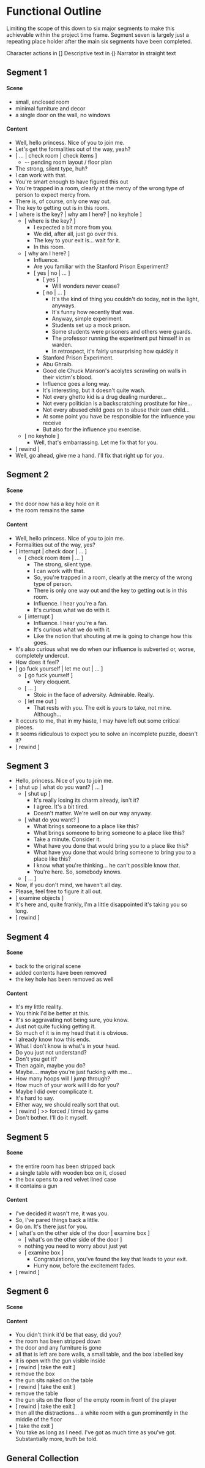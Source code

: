 # Functional Outline

Limiting the scope of this down to six major segments to make this achievable within the project time frame. Segment seven is largely just a repeating place holder after the main six segments have been completed.

Character actions in []
Descriptive text in {}
Narrator in straight text

## Segment 1

#### Scene
  * small, enclosed room
  * minimal furniture and decor
  * a single door on the wall, no windows

#### Content
  * Well, hello princess. Nice of you to join me.
  * Let's get the formalities out of the way, yeah?
  * [ ... | check room | check items ]
    * -- pending room layout / floor plan
  * The strong, silent type, huh?
  * I can work with that.
  * You're smart enough to have figured this out
  * You're trapped in a room, clearly at the mercy of the wrong type of person to expect mercy from.
  * There is, of course, only one way out.
  * The key to getting out is in this room.
  * [ where is the key? | why am I here? | no keyhole ]
    * [ where is the key? ]
      * I expected a bit more from you.
      * We did, after all, just go over this.
      * The key to your exit is... wait for it.
      * In this room.
    * [ why am I here? ]
      * Influence.
      * Are you familiar with the Stanford Prison Experiment?
      * [ yes | no | ... ]
        * [ yes ]
          * Will wonders never cease?
        * [ no | ... ]
          * It's the kind of thing you couldn't do today, not in the light, anyways.
          * It's funny how recently that was.
          * Anyway, simple experiment.
          * Students set up a mock prison.
          * Some students were prisoners and others were guards.
          * The professor running the experiment put himself in as warden.
          * In retrospect, it's fairly unsurprising how quickly it
        * Stanford Prison Experiment.
        * Abu Ghraib.
        * Good ole Chuck Manson's acolytes scrawling on walls in their victim's blood.
        * Influence goes a long way.
        * It's interesting, but it doesn't quite wash.
        * Not every ghetto kid is a drug dealing murderer...
        * Not every politician is a backscratching prostitute for hire...
        * Not every abused child goes on to abuse their own child...
        * At some point you have be responsible for the influence you receive
        * But also for the influence you exercise.
    * [ no keyhole ]  
      * Well, that's embarrassing. Let me fix that for you.
  * [ rewind ]
  * Well, go ahead, give me a hand. I'll fix that right up for you.

## Segment 2

#### Scene
  * the door now has a key hole on it
  * the room remains the same

#### Content
  * Well, hello princess. Nice of you to join me.
  * Formalities out of the way, yes?
  * [ interrupt | check door | ... ]
    * [ check room item | ... ]
      * The strong, silent type.
      * I can work with that.
      * So, you're trapped in a room, clearly at the mercy of the wrong type of person.
      * There is only one way out and the key to getting out is in this room.   
      * Influence. I hear you're a fan.
      * It's curious what we do with it.
    * [ interrupt ]
      * Influence. I hear you're a fan.
      * It's curious what we do with it.
      * Like the notion that shouting at me is going to change how this goes.
  * It's also curious what we do when our influence is subverted or, worse, completely undercut.
  * How does it feel?
  * [ go fuck yourself | let me out | ... ]
    * [ go fuck yourself ]
      * Very eloquent.
    * [ ... ]
      * Stoic in the face of adversity. Admirable. Really.
    * [ let me out ]
      * That rests with you. The exit is yours to take, not mine. Although...
  * It occurs to me, that in my haste, I may have left out some critical pieces.
  * It seems ridiculous to expect you to solve an incomplete puzzle, doesn't it?
  * [ rewind ]

## Segment 3

  * Hello, princess. Nice of you to join me.
  * [ shut up | what do you want? | ... ]
    * [ shut up ]
      * It's really losing its charm already, isn't it?
      * I agree. It's a bit tired.
      * Doesn't matter. We're well on our way anyway.
    * [ what do you want? ]
      * What brings someone to a place like this?
      * What brings someone to bring someone to a place like this?
      * Take a minute. Consider it.
      * What have you done that would bring you to a place like this?
      * What have you done that would bring someone to bring you to a place like this?
      * I know what you're thinking... he can't possible know that.
      * You're here. So, somebody knows.  
    * [ ... ]
  * Now, if you don't mind, we haven't all day.
  * Please, feel free to figure it all out.
  * [ examine objects ]
  * It's here and, quite frankly, I'm a little disappointed it's taking you so long.
  * [ rewind ]

## Segment 4

#### Scene
  * back to the original scene
  * added contents have been removed
  * the key hole has been removed as well

#### Content
  * It's my little reality.
  * You think I'd be better at this.
  * It's so aggravating not being sure, you know.
  * Just not quite fucking getting it.
  * So much of it is in my head that it is obvious.
  * I already know how this ends.
  * What I don't know is what's in your head.
  * Do you just not understand?
  * Don't you get it?
  * Then again, maybe you do?
  * Maybe.... maybe you're just fucking with me...
  * How many hoops will I jump through?
  * How much of your work will I do for you?
  * Maybe I did over complicate it.
  * It's hard to say.
  * Either way, we should really sort that out.
  * [ rewind ] >> forced / timed by game
  * Don't bother. I'll do it myself.

## Segment 5

#### Scene
  * the entire room has been stripped back
  * a single table with wooden box on it, closed
  * the box opens to a red velvet lined case
  * it contains a gun   

#### Content
  * I've decided it wasn't me, it was you.
  * So, I've pared things back a little.
  * Go on. It's there just for you.
  * [ what's on the other side of the door | examine box ]
    * [ what's on the other side of the door ]
     * nothing you need to worry about just yet
    * [ examine box ]
      * Congratulations, you've found the key that leads to your exit.
      * Hurry now, before the excitement fades.
  * [ rewind ]

## Segment 6

#### Scene

#### Content

  * You didn't think it'd be that easy, did you?
  * the room has been stripped down
  * the door and any furniture is gone
  * all that is left are bare walls, a small table, and the box labelled key
  * it is open with the gun visible inside
  * [ rewind | take the exit ]
  * remove the box
  * the gun sits naked on the table
  * [ rewind | take the exit ]
  * remove the table
  * the gun sits on the floor of the empty room in front of the player
  * [ rewind | take the exit ]
  * then all the distractions... a white room with a gun prominently in the middle of the floor
  * [ take the exit ]
  * You take as long as I need. I've got as much time as you've got. Substantially more, truth be told.

## General Collection
